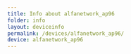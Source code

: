 ```yaml
---
title: Info about alfanetwork_ap96
folder: info
layout: deviceinfo
permalink: /devices/alfanetwork_ap96/
device: alfanetwork_ap96
---
```

